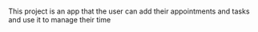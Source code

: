 ###
This project is an app that the user can add their appointments and tasks and use it to manage their time